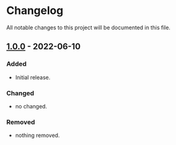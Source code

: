 # Changelog
All notable changes to this project will be documented in this file.

## [1.0.0] - 2022-06-10
### Added
- Initial release.

### Changed
- no changed.

### Removed
- nothing removed.


[1.0.0]: https://github.com/olivierlacan/keep-a-changelog/compare/v0.3.0...v1.0.0

